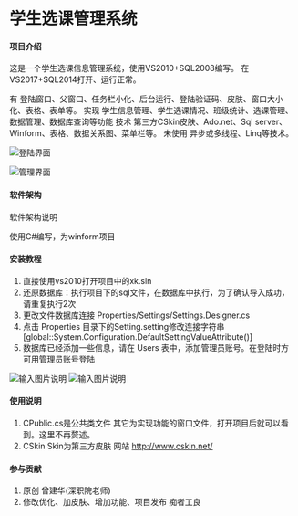 # 学生选课管理系统

#### 项目介绍

这是一个学生选课信息管理系统，使用VS2010+SQL2008编写。
在VS2017+SQL2014打开、运行正常。  

有 登陆窗口、父窗口、任务栏小化、后台运行、登陆验证码、皮肤、窗口大小化、表格、表单等。
实现 学生信息管理、学生选课情况、班级统计、选课管理、数据管理、数据库查询等功能
技术 第三方CSkin皮肤、Ado.net、Sql server、Winform、表格、数据关系图、菜单栏等。
未使用 异步或多线程、Linq等技术。

![登陆界面](https://gitee.com/uploads/images/2018/0629/164447_08f92471_1935277.png "屏幕截图.png")

![管理界面](https://gitee.com/uploads/images/2018/0629/164532_8bd38135_1935277.png "屏幕截图.png")
#### 软件架构
软件架构说明

使用C#编写，为winform项目

#### 安装教程

1. 直接使用vs2010打开项目中的xk.sln
2. 还原数据库：执行项目下的sql文件，在数据库中执行，为了确认导入成功，请重复执行2次
3. 更改文件数据库连接 Properties/Settings/Settings.Designer.cs
4. 点击 Properties 目录下的Setting.setting修改连接字符串
    [global::System.Configuration.DefaultSettingValueAttribute()]
5. 数据库已经添加一些信息，请在 Users 表中，添加管理员账号。在登陆时方可用管理员账号登陆

![输入图片说明](https://gitee.com/uploads/images/2018/0629/164832_6b4f59f9_1935277.png "屏幕截图.png")
![输入图片说明](https://gitee.com/uploads/images/2018/0629/165111_5d11f466_1935277.png "屏幕截图.png")

#### 使用说明

1. CPublic.cs是公共类文件
其它为实现功能的窗口文件，打开项目后就可以看到。这里不再赘述。
2. CSkin
Skin为第三方皮肤
网站 http://www.cskin.net/

#### 参与贡献

1. 原创 曾建华(深职院老师)
2. 修改优化、加皮肤、增加功能、项目发布 痴者工良


